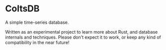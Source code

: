 # ColtsDB

A simple time-series database.

Written as an experimental project to learn more about Rust, and database internals and techniques.
Please don't expect it to work, or keep any kind of compatibility in the near future!

